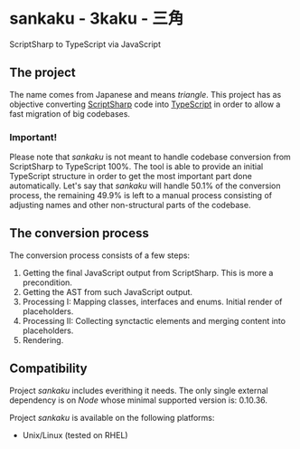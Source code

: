 # sankaku - 3kaku - 三角
ScriptSharp to TypeScript via JavaScript

## The project
The name comes from Japanese and means _triangle_. This project has as objective converting [ScriptSharp](https://github.com/nikhilk/scriptsharp) code into [TypeScript](http://www.typescriptlang.org/) in order to allow a fast migration of big codebases.

### Important!
Please note that _sankaku_ is not meant to handle codebase conversion from ScriptSharp to TypeScript 100%. The tool is able to provide an initial TypeScript structure in order to get the most important part done automatically. Let's say that _sankaku_ will handle 50.1% of the conversion process, the remaining 49.9% is left to a manual process consisting of adjusting names and other non-structural parts of the codebase.

## The conversion process
The conversion process consists of a few steps:

1. Getting the final JavaScript output from ScriptSharp. This is more a precondition.
2. Getting the AST from such JavaScript output.
3. Processing I: Mapping classes, interfaces and enums. Initial render of placeholders.
4. Processing II: Collecting synctactic elements and merging content into placeholders.
5. Rendering.

## Compatibility
Project _sankaku_ includes everithing it needs. The only single external dependency is on _Node_ whose minimal supported version is: 0.10.36.

Project _sankaku_ is available on the following platforms:

- Unix/Linux (tested on RHEL)

